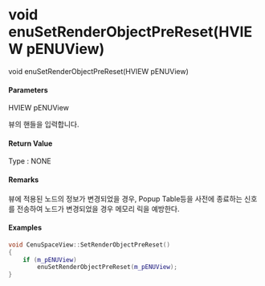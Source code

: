 # void enuSetRenderObjectPreReset\(HVIEW pENUView\)

void enuSetRenderObjectPreReset\(HVIEW pENUView\)

#### Parameters

HVIEW pENUView

뷰의 핸들을 입력합니다.

#### Return Value

Type : NONE

#### Remarks

뷰에 적용된 노드의 정보가 변경되었을 경우, Popup Table등을 사전에 종료하는 신호를 전송하여 노드가 변경되었을 경우 메모리 릭을 예방한다.

#### Examples

```cpp
void CenuSpaceView::SetRenderObjectPreReset()
{
	if (m_pENUView)	
		enuSetRenderObjectPreReset(m_pENUView);
}
```



